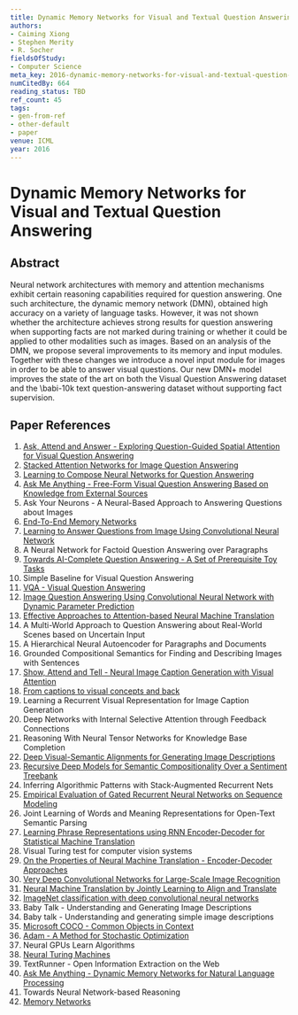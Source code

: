 ```yaml
---
title: Dynamic Memory Networks for Visual and Textual Question Answering
authors:
- Caiming Xiong
- Stephen Merity
- R. Socher
fieldsOfStudy:
- Computer Science
meta_key: 2016-dynamic-memory-networks-for-visual-and-textual-question-answering
numCitedBy: 664
reading_status: TBD
ref_count: 45
tags:
- gen-from-ref
- other-default
- paper
venue: ICML
year: 2016
---
```


# Dynamic Memory Networks for Visual and Textual Question Answering

## Abstract

Neural network architectures with memory and attention mechanisms exhibit certain reasoning capabilities required for question answering. One such architecture, the dynamic memory network (DMN), obtained high accuracy on a variety of language tasks. However, it was not shown whether the architecture achieves strong results for question answering when supporting facts are not marked during training or whether it could be applied to other modalities such as images. Based on an analysis of the DMN, we propose several improvements to its memory and input modules. Together with these changes we introduce a novel input module for images in order to be able to answer visual questions. Our new DMN+ model improves the state of the art on both the Visual Question Answering dataset and the \babi-10k text question-answering dataset without supporting fact supervision.

## Paper References

1. [Ask, Attend and Answer - Exploring Question-Guided Spatial Attention for Visual Question Answering](2016-ask-attend-and-answer-exploring-question-guided-spatial-attention-for-visual-question-answering)
2. [Stacked Attention Networks for Image Question Answering](2016-stacked-attention-networks-for-image-question-answering)
3. [Learning to Compose Neural Networks for Question Answering](2016-learning-to-compose-neural-networks-for-question-answering)
4. [Ask Me Anything - Free-Form Visual Question Answering Based on Knowledge from External Sources](2016-ask-me-anything-free-form-visual-question-answering-based-on-knowledge-from-external-sources)
5. Ask Your Neurons - A Neural-Based Approach to Answering Questions about Images
6. [End-To-End Memory Networks](2015-end-to-end-memory-networks)
7. [Learning to Answer Questions from Image Using Convolutional Neural Network](2016-learning-to-answer-questions-from-image-using-convolutional-neural-network)
8. A Neural Network for Factoid Question Answering over Paragraphs
9. [Towards AI-Complete Question Answering - A Set of Prerequisite Toy Tasks](2016-towards-ai-complete-question-answering-a-set-of-prerequisite-toy-tasks)
10. Simple Baseline for Visual Question Answering
11. [VQA - Visual Question Answering](2015-vqa-visual-question-answering)
12. [Image Question Answering Using Convolutional Neural Network with Dynamic Parameter Prediction](2016-image-question-answering-using-convolutional-neural-network-with-dynamic-parameter-prediction)
13. [Effective Approaches to Attention-based Neural Machine Translation](2015-effective-approaches-to-attention-based-neural-machine-translation)
14. A Multi-World Approach to Question Answering about Real-World Scenes based on Uncertain Input
15. A Hierarchical Neural Autoencoder for Paragraphs and Documents
16. Grounded Compositional Semantics for Finding and Describing Images with Sentences
17. [Show, Attend and Tell - Neural Image Caption Generation with Visual Attention](2015-show-attend-and-tell-neural-image-caption-generation-with-visual-attention)
18. [From captions to visual concepts and back](2015-from-captions-to-visual-concepts-and-back)
19. Learning a Recurrent Visual Representation for Image Caption Generation
20. Deep Networks with Internal Selective Attention through Feedback Connections
21. Reasoning With Neural Tensor Networks for Knowledge Base Completion
22. [Deep Visual-Semantic Alignments for Generating Image Descriptions](2017-deep-visual-semantic-alignments-for-generating-image-descriptions)
23. [Recursive Deep Models for Semantic Compositionality Over a Sentiment Treebank](2013-recursive-deep-models-for-semantic-compositionality-over-a-sentiment-treebank)
24. Inferring Algorithmic Patterns with Stack-Augmented Recurrent Nets
25. [Empirical Evaluation of Gated Recurrent Neural Networks on Sequence Modeling](2014-empirical-evaluation-of-gated-recurrent-neural-networks-on-sequence-modeling)
26. Joint Learning of Words and Meaning Representations for Open-Text Semantic Parsing
27. [Learning Phrase Representations using RNN Encoder-Decoder for Statistical Machine Translation](2014-learning-phrase-representations-using-rnn-encoder-decoder-for-statistical-machine-translation)
28. Visual Turing test for computer vision systems
29. [On the Properties of Neural Machine Translation - Encoder-Decoder Approaches](2014-on-the-properties-of-neural-machine-translation-encoder-decoder-approaches)
30. [Very Deep Convolutional Networks for Large-Scale Image Recognition](2015-very-deep-convolutional-networks-for-large-scale-image-recognition)
31. [Neural Machine Translation by Jointly Learning to Align and Translate](2015-neural-machine-translation-by-jointly-learning-to-align-and-translate)
32. [ImageNet classification with deep convolutional neural networks](2012-alexnet.md)
33. Baby Talk - Understanding and Generating Image Descriptions
34. Baby talk - Understanding and generating simple image descriptions
35. [Microsoft COCO - Common Objects in Context](2014-microsoft-coco-common-objects-in-context)
36. [Adam - A Method for Stochastic Optimization](2015-adam-a-method-for-stochastic-optimization)
37. Neural GPUs Learn Algorithms
38. [Neural Turing Machines](2014-neural-turing-machines)
39. TextRunner - Open Information Extraction on the Web
40. [Ask Me Anything - Dynamic Memory Networks for Natural Language Processing](2016-ask-me-anything-dynamic-memory-networks-for-natural-language-processing)
41. Towards Neural Network-based Reasoning
42. [Memory Networks](2015-memory-networks)
